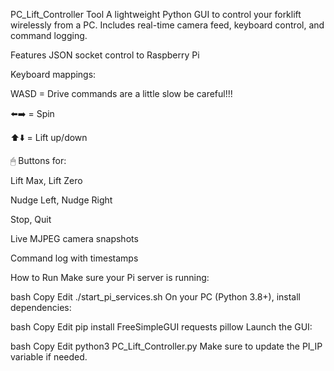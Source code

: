 PC_Lift_Controller Tool
A lightweight Python GUI to control your forklift wirelessly from a PC. Includes real-time camera feed, keyboard control, and command logging.

Features
JSON socket control to Raspberry Pi

Keyboard mappings:

WASD = Drive commands are a little slow be careful!!!

⬅️➡️ = Spin

⬆️⬇️ = Lift up/down

🖱 Buttons for:

Lift Max, Lift Zero

Nudge Left, Nudge Right

Stop, Quit

 Live MJPEG camera snapshots

 Command log with timestamps

 How to Run
Make sure your Pi server is running:

bash
Copy
Edit
./start_pi_services.sh
On your PC (Python 3.8+), install dependencies:

bash
Copy
Edit
pip install FreeSimpleGUI requests pillow
Launch the GUI:

bash
Copy
Edit
python3 PC_Lift_Controller.py
Make sure to update the PI_IP variable if needed.